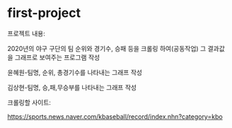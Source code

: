 # first-project
프로젝트 내용:

2020년의 야구 구단의 팀 순위와 경기수, 승패 등을 크롤링 하여(공동작업) 그 결과값을 그래프로 보여주는 프로그램 작성

윤혜원-팀명, 순위, 총경기수를 나타내는 그래프 작성

김상현-팀명, 승,패,무승부를 나타내는 그래프 작성

크롤링할 사이트:

https://sports.news.naver.com/kbaseball/record/index.nhn?category=kbo
